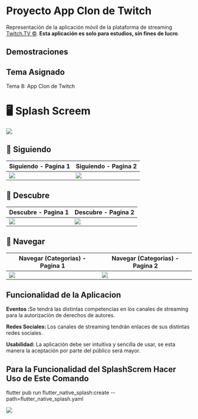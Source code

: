 # Proyecto App Clon de Twitch
Representación de la aplicación móvil de la plataforma de streaming <a href="https://www.twitch.tv/. ">Twitch.TV ©</a>. <b>Esta aplicación es solo para estudios, sin fines de lucro</b>.
## Demostraciones

## Tema Asignado
Tema 8: App Clon de Twitch

# 🖥 Splash Screem
![](https://i.ibb.co/vLWRY1N/Splash.png)

## 📸 Siguiendo
| Siguiendo - Pagina 1 | Siguiendo - Pagina 2 |
|------|-------|
|![](https://i.ibb.co/vLWRY1N/Splash.png)|![](https://i.ibb.co/C2GMsJn/seguimiento2.png)|
## 📸 Descubre
| Descubre - Pagina 1  | Descubre - Pagina 2  |
|------|-------|
|![](https://i.ibb.co/rwRgcNt/Descubrir1.png)|![](https://i.ibb.co/HDV0n4V/Descubrir2.png)|
## 📸 Navegar
| Navegar (Categorias) - Pagina 1 | Navegar (Categorias) - Pagina 2|
|------|-------|
|![](https://i.ibb.co/gtBhQ9c/Navegar1.png)|![](https://i.ibb.co/YpVPqpn/Navegar2.png)|

## Funcionalidad de la Aplicacion

<b>Eventos :</b>Se tendrá las distintas competencias en los canales de streaming para la autorización de derechos de autores.

<b>Redes Sociales: </b>Los canales de streaming tendrán enlaces de sus distintas redes sociales.

<b>Usabilidad:</b> La aplicación debe ser intuitiva y sencilla de usar, se esta manera la aceptación por parte del público será mayor.

## Para la Funcionalidad del SplashScrem Hacer Uso de Este Comando

flutter pub run flutter_native_splash:create --path=flutter_native_splash.yaml

![](https://i.ibb.co/LRnKWTX/Whats-App-Image-2022-10-09-at-12-58-12-AM.jpg)
